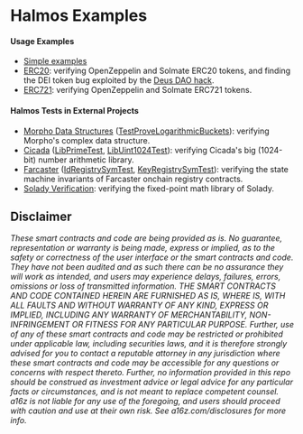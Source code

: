 # Halmos Examples

#### Usage Examples

- [Simple examples](toy/README.md)
- [ERC20](tokens/ERC20/): verifying OpenZeppelin and Solmate ERC20 tokens, and finding the DEI token bug exploited by the [Deus DAO hack](https://rekt.news/deus-dao-r3kt/).
- [ERC721](tokens/ERC721/): verifying OpenZeppelin and Solmate ERC721 tokens.

#### Halmos Tests in External Projects

- [Morpho Data Structures] ([TestProveLogarithmicBuckets]): verifying Morpho's complex data structure.
- [Cicada] ([LibPrimeTest], [LibUint1024Test]): verifying Cicada's big (1024-bit) number arithmetic library.
- [Farcaster] ([IdRegistrySymTest], [KeyRegistrySymTest]): verifying the state machine invariants of Farcaster onchain registry contracts.
- [Solady Verification]: verifying the fixed-point math library of Solady.

[Morpho Data Structures]: <https://github.com/morpho-org/morpho-data-structures>
[TestProveLogarithmicBuckets]: <https://github.com/morpho-org/morpho-data-structures/blob/7f40c102e6bb852746d0d3c2f97ac3f39dae3c9c/test/TestLogarithmicBuckets.t.sol#L121-L182>

[Cicada]: <https://github.com/a16z/cicada>
[LibPrimeTest]: <https://github.com/a16z/cicada/blob/c4dde7737778df759172ecdf7b4b044c60ce1f09/test/LibPrime.t.sol#L220-L232>
[LibUint1024Test]: <https://github.com/a16z/cicada/blob/c4dde7737778df759172ecdf7b4b044c60ce1f09/test/LibUint1024.t.sol#L222-L245>

[Farcaster]: <https://github.com/farcasterxyz/contracts>
[IdRegistrySymTest]: <https://github.com/farcasterxyz/contracts/blob/e56b5765ca28a7df149fb434315df0188a6ab14a/test/IdRegistry/IdRegistry.st.sol>
[KeyRegistrySymTest]: <https://github.com/farcasterxyz/contracts/blob/e56b5765ca28a7df149fb434315df0188a6ab14a/test/KeyRegistry/KeyRegistry.st.sol>

[Solady Verification]: <https://github.com/zobront/halmos-solady>

## Disclaimer

_These smart contracts and code are being provided as is. No guarantee, representation or warranty is being made, express or implied, as to the safety or correctness of the user interface or the smart contracts and code. They have not been audited and as such there can be no assurance they will work as intended, and users may experience delays, failures, errors, omissions or loss of transmitted information. THE SMART CONTRACTS AND CODE CONTAINED HEREIN ARE FURNISHED AS IS, WHERE IS, WITH ALL FAULTS AND WITHOUT WARRANTY OF ANY KIND, EXPRESS OR IMPLIED, INCLUDING ANY WARRANTY OF MERCHANTABILITY, NON-INFRINGEMENT OR FITNESS FOR ANY PARTICULAR PURPOSE. Further, use of any of these smart contracts and code may be restricted or prohibited under applicable law, including securities laws, and it is therefore strongly advised for you to contact a reputable attorney in any jurisdiction where these smart contracts and code may be accessible for any questions or concerns with respect thereto. Further, no information provided in this repo should be construed as investment advice or legal advice for any particular facts or circumstances, and is not meant to replace competent counsel. a16z is not liable for any use of the foregoing, and users should proceed with caution and use at their own risk. See a16z.com/disclosures for more info._
